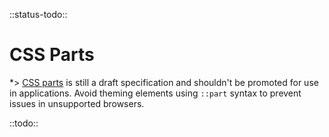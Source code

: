 <!-- 
title: CSS Parts
location: ./theming/css-parts
type: page
layout: default
-->

::status-todo::

# CSS Parts

*> [CSS parts](https://developer.mozilla.org/en-US/docs/Web/CSS/\:\:part) is still a draft specification and shouldn't be promoted for use in applications. Avoid theming elements using `::part` syntax to prevent issues in unsupported browsers.

::todo::
